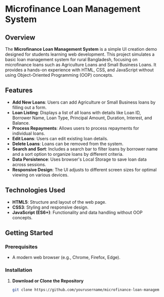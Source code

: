 # Microfinance Loan Management System

## Overview

The **Microfinance Loan Management System** is a simple UI creation demo designed for students learning web development. This project simulates a basic loan management system for rural Bangladesh, focusing on microfinance loans such as Agriculture Loans and Small Business Loans. It provides a hands-on experience with HTML, CSS, and JavaScript without using Object-Oriented Programming (OOP) concepts.

## Features

- **Add New Loans**: Users can add Agriculture or Small Business loans by filling out a form.
- **Loan Listing**: Displays a list of all loans with details like Loan ID, Borrower Name, Loan Type, Principal Amount, Duration, Interest, and Balance.
- **Process Repayments**: Allows users to process repayments for individual loans.
- **Edit Loans**: Users can edit existing loan details.
- **Delete Loans**: Loans can be removed from the system.
- **Search and Sort**: Includes a search bar to filter loans by borrower name and a sort option to organize loans by different criteria.
- **Data Persistence**: Uses browser's Local Storage to save loan data across sessions.
- **Responsive Design**: The UI adjusts to different screen sizes for optimal viewing on various devices.

## Technologies Used

- **HTML5**: Structure and layout of the web page.
- **CSS3**: Styling and responsive design.
- **JavaScript (ES6+)**: Functionality and data handling without OOP concepts.

## Getting Started

### Prerequisites

- A modern web browser (e.g., Chrome, Firefox, Edge).

### Installation

1. **Download or Clone the Repository**

   ```bash
   git clone https://github.com/yourusername/microfinance-loan-management.git
